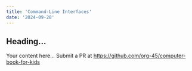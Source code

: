 ```yaml
---
title: 'Command-Line Interfaces'
date: '2024-09-28'
---
```


## Heading...
Your content here...
Submit a PR at https://github.com/org-45/computer-book-for-kids
